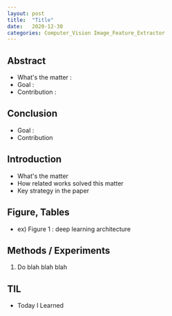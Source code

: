 ```yaml
---
layout: post
title:  "Title"
date:   2020-12-30
categories: Computer_Vision Image_Feature_Extractor
---
```


## Abstract

- What's the matter : 
- Goal :
- Contribution : 

## Conclusion

- Goal :
- Contribution

## Introduction

- What's the matter
- How related works solved this matter
- Key strategy in the paper

## Figure, Tables
- ex) Figure 1 : deep learning architecture


## Methods / Experiments
1. Do blah blah blah


## TIL
- Today I Learned
  